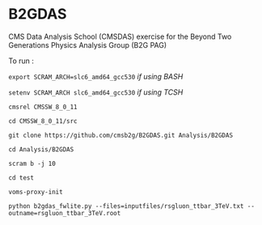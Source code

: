 B2GDAS
======


CMS Data Analysis School (CMSDAS) exercise for the
Beyond Two Generations Physics Analysis Group (B2G PAG)

To run :

`export SCRAM_ARCH=slc6_amd64_gcc530` *if using BASH*

`setenv SCRAM_ARCH slc6_amd64_gcc530` *if using TCSH*

`cmsrel CMSSW_8_0_11`

`cd CMSSW_8_0_11/src`

`git clone https://github.com/cmsb2g/B2GDAS.git Analysis/B2GDAS`

`cd Analysis/B2GDAS`

`scram b -j 10`

`cd test`

`voms-proxy-init`

`python b2gdas_fwlite.py --files=inputfiles/rsgluon_ttbar_3TeV.txt --outname=rsgluon_ttbar_3TeV.root`
